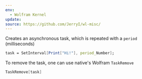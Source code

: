 ```yaml
---
env:
  - Wolfram Kernel
update: 
source: https://github.com/JerryI/wl-misc/
---
```

Creates an asynchronous task, which is repeated with a `period` (milliseconds)
```mathematica
task = SetInterval[Print["Hi!"], period_Number];
```

To remove the task, one can use native's Wolfram `TaskRemove`
```mathematica
TaskRemove[task]
```
